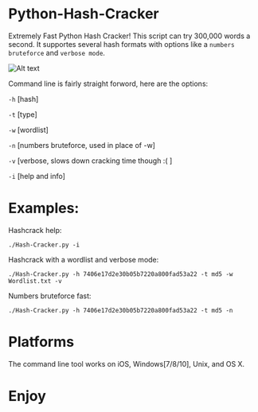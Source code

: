 # Python-Hash-Cracker
Extremely Fast Python Hash Cracker! This script can try 300,000 words a second.
It supportes several hash formats with options like a `numbers bruteforce` and `verbose mode`.

![Alt text](img2.JPG?raw=true "Screenshot")

Command line is fairly straight forword, here are the options:

`-h` [hash]

`-t` [type]

`-w` [wordlist]

`-n` [numbers bruteforce, used in place of -w]

`-v` [verbose, slows down cracking time though :( ]

`-i` [help and info]

# Examples:
Hashcrack help:

`./Hash-Cracker.py -i`

Hashcrack with a wordlist and verbose mode:

`./Hash-Cracker.py -h 7406e17d2e30b05b7220a800fad53a22 -t md5 -w Wordlist.txt -v`

Numbers bruteforce fast:

`./Hash-Cracker.py -h 7406e17d2e30b05b7220a800fad53a22 -t md5 -n`

# Platforms
The command line tool works on iOS, Windows[7/8/10], Unix, and OS X.

# Enjoy
